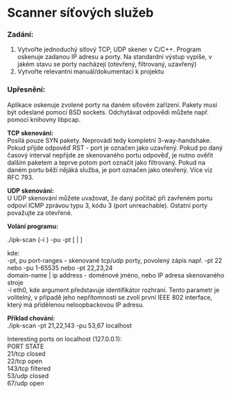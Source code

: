 # Scanner síťových služeb
### Zadání:
1) Vytvořte jednoduchý síťový TCP, UDP skener v C/C++. Program oskenuje zadanou IP adresu a porty. Na standardní výstup vypíše, v jakém stavu se porty nacházejí (otevřený, filtrovaný, uzavřený)   
2) Vytvořte relevantní manuál/dokumentaci k projektu  
  
### Upřesnění:
Aplikace oskenuje zvolené porty na daném síťovém zařízení. Pakety musí být odeslané pomocí BSD sockets. Odchytávat odpovědi můžete např. pomocí knihovny libpcap.  
  
**TCP skenování:**  
Posílá pouze SYN pakety. Neprovádí tedy kompletní 3-way-handshake. Pokud přijde odpověď RST - port je označen jako uzavřený. Pokud po daný časový interval nepřijde ze skenovaného portu odpověď, je nutno ověřit dalším paketem a teprve potom port označit jako filtrovaný. Pokud na daném portu běží nějáká služba, je port označen jako otevřený. Více viz RFC 793.  
  
**UDP skenování:**  
U UDP skenování můžete uvažovat, že daný počítač při zavřeném portu odpoví ICMP zprávou typu 3, kódu 3 (port unreachable). Ostatní porty považujte za otevřené.  
  
**Volání programu:**  
  
./ipk-scan {-i <interface>} -pu <port-ranges> -pt <port-ranges> [<domain-name> | <IP-address>]  
  
kde:  
-pt, pu port-ranges - skenované tcp/udp porty, povolený zápis např. -pt 22 nebo -pu 1-65535 nebo -pt 22,23,24  
domain-name | ip address - doménové jméno, nebo IP adresa skenovaného stroje  
-i eth0, kde argument představuje identifikátor rozhraní. Tento parametr je volitelný, v případě jeho nepřítomnosti se zvolí první IEEE 802 interface, který má přidělenou neloopbackovou IP adresu.  
  
**Příklad chování:**  
./ipk-scan -pt 21,22,143 -pu 53,67 localhost  
  
Interesting ports on localhost (127.0.0.1):  
PORT     STATE  
21/tcp	 closed  
22/tcp 	 open  
143/tcp	 filtered  
53/udp	 closed  
67/udp	 open  
